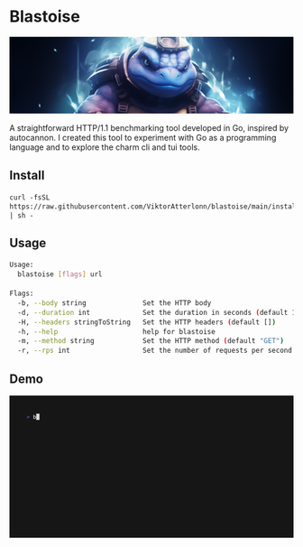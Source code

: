 # Blastoise

![Screenshot](assets/banner.png)

A straightforward HTTP/1.1 benchmarking tool developed in Go, inspired by autocannon. I created this tool to experiment with Go as a programming language and to explore the charm cli and tui tools.

## Install

```
curl -fsSL https://raw.githubusercontent.com/ViktorAtterlonn/blastoise/main/install.sh | sh -
```

## Usage

```bash
Usage:
  blastoise [flags] url

Flags:
  -b, --body string              Set the HTTP body
  -d, --duration int             Set the duration in seconds (default 10)
  -H, --headers stringToString   Set the HTTP headers (default [])
  -h, --help                     help for blastoise
  -m, --method string            Set the HTTP method (default "GET")
  -r, --rps int                  Set the number of requests per second (default 1)
```

## Demo

![demo](assets/demo.gif)